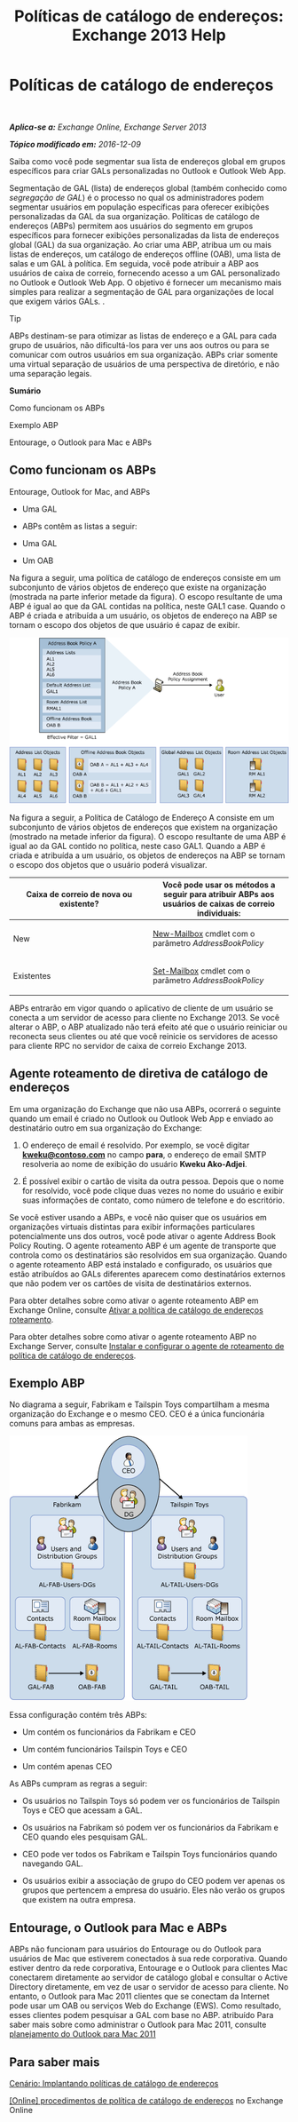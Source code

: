 ﻿---
title: 'Políticas de catálogo de endereços: Exchange 2013 Help'
TOCTitle: Políticas de catálogo de endereços
ms:assetid: d0a916a1-e3ed-49ae-b116-a559be0dcce6
ms:mtpsurl: https://technet.microsoft.com/pt-br/library/Hh529948(v=EXCHG.150)
ms:contentKeyID: 50486683
ms.date: 05/22/2018
mtps_version: v=EXCHG.150
ms.translationtype: MT
---

# Políticas de catálogo de endereços

 

_**Aplica-se a:** Exchange Online, Exchange Server 2013_

_**Tópico modificado em:** 2016-12-09_

Saiba como você pode segmentar sua lista de endereços global em grupos específicos para criar GALs personalizadas no Outlook e Outlook Web App.

Segmentação de GAL (lista) de endereços global (também conhecido como *segregação de GAL*) é o processo no qual os administradores podem segmentar usuários em população específicas para oferecer exibições personalizadas da GAL da sua organização. Políticas de catálogo de endereços (ABPs) permitem aos usuários do segmento em grupos específicos para fornecer exibições personalizadas da lista de endereços global (GAL) da sua organização. Ao criar uma ABP, atribua um ou mais listas de endereços, um catálogo de endereços offline (OAB), uma lista de salas e um GAL à política. Em seguida, você pode atribuir a ABP aos usuários de caixa de correio, fornecendo acesso a um GAL personalizado no Outlook e Outlook Web App. O objetivo é fornecer um mecanismo mais simples para realizar a segmentação de GAL para organizações de local que exigem vários GALs. .


> [!TIP]
> ABPs destinam-se para otimizar as listas de endereço e a GAL para cada grupo de usuários, não dificultá-los para ver uns aos outros ou para se comunicar com outros usuários em sua organização. ABPs criar somente uma virtual separação de usuários de uma perspectiva de diretório, e não uma separação legais.



**Sumário**

Como funcionam os ABPs

Exemplo ABP

Entourage, o Outlook para Mac e ABPs

## Como funcionam os ABPs

Entourage, Outlook for Mac, and ABPs

  - Uma GAL

  - ABPs contêm as listas a seguir:

  - Uma GAL

  - Um OAB

Na figura a seguir, uma política de catálogo de endereços consiste em um subconjunto de vários objetos de endereço que existe na organização (mostrada na parte inferior metade da figura). O escopo resultante de uma ABP é igual ao que da GAL contidas na política, neste GAL1 case. Quando o ABP é criada e atribuída a um usuário, os objetos de endereço na ABP se tornam o escopo dos objetos de que usuário é capaz de exibir.

![Visão Geral das Políticas de Catálogo de Endereços](images/Hh529948.68084064-7319-431b-be3b-0cce761258b1(EXCHG.150).gif "Visão Geral das Políticas de Catálogo de Endereços")

Na figura a seguir, a Política de Catálogo de Endereço A consiste em um subconjunto de vários objetos de endereços que existem na organização (mostrado na metade inferior da figura). O escopo resultante de uma ABP é igual ao da GAL contido no política, neste caso GAL1. Quando a ABP é criada e atribuída a um usuário, os objetos de endereços na ABP se tornam o escopo dos objetos que o usuário poderá visualizar.


<table>
<colgroup>
<col style="width: 50%" />
<col style="width: 50%" />
</colgroup>
<thead>
<tr class="header">
<th>Caixa de correio de nova ou existente?</th>
<th>Você pode usar os métodos a seguir para atribuir ABPs aos usuários de caixas de correio individuais:</th>
</tr>
</thead>
<tbody>
<tr class="odd">
<td><p>New</p></td>
<td><p><a href="https://technet.microsoft.com/pt-br/library/aa997663(v=exchg.150)">New-Mailbox</a> cmdlet com o parâmetro <em>AddressBookPolicy</em></p></td>
</tr>
<tr class="even">
<td><p>Existentes</p></td>
<td><p><a href="https://technet.microsoft.com/pt-br/library/bb123981(v=exchg.150)">Set-Mailbox</a> cmdlet com o parâmetro <em>AddressBookPolicy</em></p>
<p></p></td>
</tr>
</tbody>
</table>


ABPs entrarão em vigor quando o aplicativo de cliente de um usuário se conecta a um servidor de acesso para cliente no Exchange 2013. Se você alterar o ABP, o ABP atualizado não terá efeito até que o usuário reiniciar ou reconecta seus clientes ou até que você reinicie os servidores de acesso para cliente RPC no servidor de caixa de correio Exchange 2013.

## Agente roteamento de diretiva de catálogo de endereços

Em uma organização do Exchange que não usa ABPs, ocorrerá o seguinte quando um email é criado no Outlook ou Outlook Web App e enviado ao destinatário outro em sua organização do Exchange:

1.  O endereço de email é resolvido. Por exemplo, se você digitar **kweku@contoso.com** no campo **para**, o endereço de email SMTP resolveria ao nome de exibição do usuário **Kweku Ako-Adjei**.

2.  É possível exibir o cartão de visita da outra pessoa. Depois que o nome for resolvido, você pode clique duas vezes no nome do usuário e exibir suas informações de contato, como número de telefone e do escritório.

Se você estiver usando a ABPs, e você não quiser que os usuários em organizações virtuais distintas para exibir informações particulares potencialmente uns dos outros, você pode ativar o agente Address Book Policy Routing. O agente roteamento ABP é um agente de transporte que controla como os destinatários são resolvidos em sua organização. Quando o agente roteamento ABP está instalado e configurado, os usuários que estão atribuídos ao GALs diferentes aparecem como destinatários externos que não podem ver os cartões de visita de destinatários externos.

Para obter detalhes sobre como ativar o agente roteamento ABP em Exchange Online, consulte [Ativar a política de catálogo de endereços roteamento](https://technet.microsoft.com/pt-br/library/jj891095\(v=exchg.150\)).

Para obter detalhes sobre como ativar o agente roteamento ABP no Exchange Server, consulte [Instalar e configurar o agente de roteamento de política de catálogo de endereços](install-and-configure-the-address-book-policy-routing-agent-exchange-2013-help.md).

## Exemplo ABP

No diagrama a seguir, Fabrikam e Tailspin Toys compartilham a mesma organização do Exchange e o mesmo CEO. CEO é a única funcionária comuns para ambas as empresas.

![Duas Empresas, um CEO](images/JJ657455.c87a5654-d456-4688-acb2-0be15ba1cda6(EXCHG.150).gif "Duas Empresas, um CEO")

Essa configuração contém três ABPs:

  - Um contém os funcionários da Fabrikam e CEO

  - Um contém funcionários Tailspin Toys e CEO

  - Um contém apenas CEO

As ABPs cumpram as regras a seguir:

  - Os usuários no Tailspin Toys só podem ver os funcionários de Tailspin Toys e CEO que acessam a GAL.

  - Os usuários na Fabrikam só podem ver os funcionários da Fabrikam e CEO quando eles pesquisam GAL.

  - CEO pode ver todos os Fabrikam e Tailspin Toys funcionários quando navegando GAL.

  - Os usuários exibir a associação de grupo do CEO podem ver apenas os grupos que pertencem a empresa do usuário. Eles não verão os grupos que existem na outra empresa.

## Entourage, o Outlook para Mac e ABPs

ABPs não funcionam para usuários do Entourage ou do Outlook para usuários de Mac que estiverem conectados à sua rede corporativa. Quando estiver dentro da rede corporativa, Entourage e o Outlook para clientes Mac conectarem diretamente ao servidor de catálogo global e consultar o Active Directory diretamente, em vez de usar o servidor de acesso para cliente. No entanto, o Outlook para Mac 2011 clientes que se conectam da Internet pode usar um OAB ou serviços Web do Exchange (EWS). Como resultado, esses clientes podem pesquisar a GAL com base no ABP. atribuído Para saber mais sobre como administrar o Outlook para Mac 2011, consulte [planejamento do Outlook para Mac 2011](https://go.microsoft.com/fwlink/p/?linkid=231878)

## Para saber mais

[Cenário: Implantando políticas de catálogo de endereços](scenario-deploying-address-book-policies-exchange-2013-help.md)

[\[Online\] procedimentos de política de catálogo de endereços](https://technet.microsoft.com/pt-br/library/jj891096\(v=exchg.150\)) no Exchange Online

